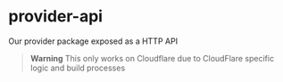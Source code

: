 # provider-api
Our provider package exposed as a HTTP API

> **Warning**
> This only works on Cloudflare due to CloudFlare specific logic and build processes
